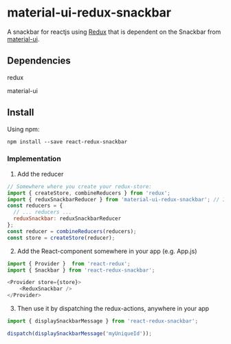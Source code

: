 # material-ui-redux-snackbar
A snackbar for reactjs using [Redux](https://github.com/reactjs/redux) that is dependent on the Snackbar from [material-ui](https://github.com/mui-org/material-ui).

## Dependencies

redux

material-ui

## Install

Using npm:

`npm install --save react-redux-snackbar`

### Implementation

1) Add the reducer

```javascript
// Somewhere where you create your redux-store:
import { createStore, combineReducers } from 'redux';
import { reduxSnackbarReducer } from 'material-ui-redux-snackbar'; // Import it
const reducers = {
  // ... reducers ...
  reduxSnackbar: reduxSnackbarReducer
};
const reducer = combineReducers(reducers);
const store = createStore(reducer);
```

2) Add the React-component somewhere in your app (e.g. App.js)

```javascript
import { Provider }  from 'react-redux';
import { Snackbar } from 'react-redux-snackbar';

<Provider store={store}>
	<ReduxSnackbar />
</Provider>
```

3) Then use it by dispatching the redux-actions, anywhere in your app

```javascript
import { displaySnackbarMessage } from 'react-redux-snackbar';

dispatch(displaySnackbarMessage('myUniqueId'));

```
